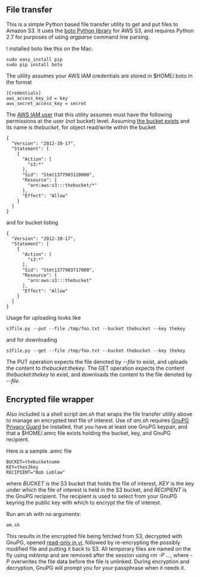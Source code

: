 
## File transfer

This is a simple Python based file transfer utility to get and put files to Amazon S3.  It uses the
[boto Python library](http://boto.s3.amazonaws.com/s3_tut.html)
for AWS S3, and requires Python 2.7 for purposes of using _argparse_ command line parsing.

I installed boto like this on the Mac:

    sudo easy_install pip
    sudo pip install boto

The utility assumes your AWS IAM credentials are stored in $HOME/.boto in the format

    [Credentials]
    aws_access_key_id = key
    aws_secret_access_key = secret

The [AWS IAM user](http://docs.aws.amazon.com/IAM/latest/UserGuide/Using_SettingUpUser.html) that this utility
assumes must have the following permissions at the user (not bucket) level.
Assuming [the bucket exists](http://docs.aws.amazon.com/AmazonS3/latest/gsg/CreatingABucket.html) and its name
is _thebucket_, for object read/write within the bucket

    {
      "Version": "2012-10-17",
      "Statement": [
        {
          "Action": [
            "s3:*"
          ],
          "Sid": "Stmt1377903120000",
          "Resource": [
            "arn:aws:s3:::thebucket/*"
          ],
          "Effect": "Allow"
        }
      ]
    }

 and for bucket listing

    {
      "Version": "2012-10-17",
      "Statement": [
        {
          "Action": [
            "s3:*"
          ],
          "Sid": "Stmt1377903717000",
          "Resource": [
            "arn:aws:s3:::thebucket"
          ],
          "Effect": "Allow"
        }
      ]
    }

Usage for uploading looks like

    s3file.py --put --file /tmp/foo.txt --bucket thebucket --key thekey

and for downloading

    s3file.py --get --file /tmp/foo.txt --bucket thebucket --key thekey

The PUT operation expects the file denoted by _--file_ to exist, and uploads the content to _thebucket:thekey_.
The GET operation expects the content _thebucket:thekey_ to exist, and downloads the content to the file denoted
by _--file_.

## Encrypted file wrapper

Also included is a shell script _am.sh_ that wraps the file transfer utility above to manage an encrypted text file of
interest.  Use of  _am.sh_ requires [GnuPG Privacy Guard](http://www.gnupg.org) be installed,
that you have at least one GnuPG keypair, and that a $HOME/.amrc file exists holding the bucket, key, and
GnuPG recipient.

Here is a sample .amrc file

    BUCKET=thebucketname
    KEY=thes3key
    RECIPIENT="Bob Loblaw"

where _BUCKET_ is the S3 bucket that holds the file of interest, _KEY_ is the key under which the file of
interest is held in the S3 bucket, and _RECIPIENT_ is the GnuPG recipient.  The recipient is used to select from your
GnuPG keyring the public key with which to encrypt the file of interest.

Run am.sh with no arguments:

    am.sh

This results in the encrypted file being fetched from S3, decrypted with GnuPG,
opened [read-only in vi](http://vimdoc.sourceforge.net/htmldoc/starting.html#-R), followed by re-encrypting the
possibly modified file and putting it back to S3.  All temporary files are named on the
fly using _mktemp_ and are removed after the session using _rm -P ..._, where _-P_ overwrites the file data
before the file is unlinked.  During encryption and decryption, GnuPG will prompt you for your passphrase when
it needs it.